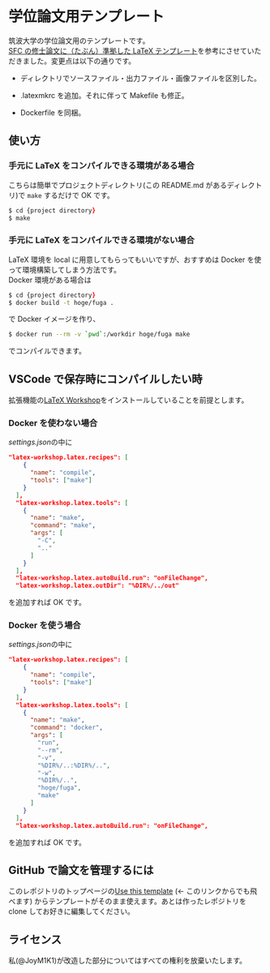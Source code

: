 # 学位論文用テンプレート

筑波大学の学位論文用のテンプレートです。  
[SFC の修士論文に（たぶん）準拠した LaTeX テンプレート](https://github.com/ymrl/thesis-template)を参考にさせていただきました。変更点は以下の通りです。

- ディレクトリでソースファイル・出力ファイル・画像ファイルを区別した。

- .latexmkrc を追加。それに伴って Makefile も修正。

- Dockerfile を同梱。

## 使い方

### 手元に LaTeX をコンパイルできる環境がある場合

こちらは簡単でプロジェクトディレクトリ(この README.md があるディレクトリ)で `make` するだけで OK です。

```zsh
$ cd {project directory}
$ make
```

### 手元に LaTeX をコンパイルできる環境がない場合

LaTeX 環境を local に用意してもらってもいいですが、おすすめは Docker を使って環境構築してしまう方法です。  
Docker 環境がある場合は

```zsh
$ cd {project directory}
$ docker build -t hoge/fuga .
```

で Docker イメージを作り、

```zsh
$ docker run --rm -v `pwd`:/workdir hoge/fuga make
```

でコンパイルできます。

## VSCode で保存時にコンパイルしたい時

拡張機能の[LaTeX Workshop](https://marketplace.visualstudio.com/items?itemName=James-Yu.latex-workshop)をインストールしていることを前提とします。

### Docker を使わない場合

*settings.json*の中に

```json
"latex-workshop.latex.recipes": [
    {
      "name": "compile",
      "tools": ["make"]
    }
  ],
  "latex-workshop.latex.tools": [
    {
      "name": "make",
      "command": "make",
      "args": [
        "-C",
        ".."
      ]
    }
  ],
  "latex-workshop.latex.autoBuild.run": "onFileChange",
  "latex-workshop.latex.outDir": "%DIR%/../out"
```

を追加すれば OK です。

### Docker を使う場合

*settings.json*の中に

```json
"latex-workshop.latex.recipes": [
    {
      "name": "compile",
      "tools": ["make"]
    }
  ],
  "latex-workshop.latex.tools": [
    {
      "name": "make",
      "command": "docker",
      "args": [
        "run",
        "--rm",
        "-v",
        "%DIR%/..:%DIR%/..",
        "-w",
        "%DIR%/..",
        "hoge/fuga",
        "make"
      ]
    }
  ],
  "latex-workshop.latex.autoBuild.run": "onFileChange",
```

を追加すれば OK です。

## GitHub で論文を管理するには

このレポジトリのトップページの[Use this template](https://github.com/JoyM1K1/thesis-template-tsukuba/generate) (← このリンクからでも飛べます) からテンプレートがそのまま使えます。あとは作ったレポジトリを clone してお好きに編集してください。

## ライセンス

私(@JoyM1K1)が改造した部分についてはすべての権利を放棄いたします。
